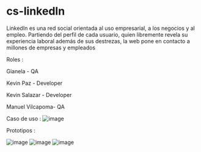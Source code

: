 # cs-linkedln


LinkedIn es una red social orientada al uso empresarial, a los negocios y al empleo. Partiendo del perfil de cada usuario, quien libremente revela su experiencia laboral además de sus destrezas, la web pone en contacto a millones de empresas y empleados

Roles : 

Gianela - QA

Kevin Paz - Developer

Kevin Salazar - Developer

Manuel Vilcapoma- QA


Caso de uso : 
![image](https://user-images.githubusercontent.com/10501721/137222210-8fe49c42-25e8-407f-baf6-1171ecadab66.png)

Prototipos : 

![image](https://user-images.githubusercontent.com/10501721/137234792-c1e2c459-d5d5-467f-b74c-97b53b88c4d5.png)
![image](https://user-images.githubusercontent.com/10501721/137234814-50ee9690-1fd0-4ef3-a643-dfa568c5ad74.png)
![image](https://user-images.githubusercontent.com/10501721/137234833-ec125f29-7374-438d-bafd-abe0ff7e5107.png)

